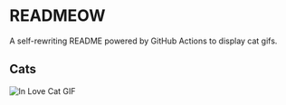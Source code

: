 # READMEOW

A self-rewriting README powered by GitHub Actions to display cat gifs.

## Cats

![In Love Cat GIF](https://media1.giphy.com/media/v1.Y2lkPTlhY2QwMmRhcHJmdDE0YnFxM3N1a2c5amFsZTdtazNyc3h6Z29oMnp3ZGJ6bnpsdCZlcD12MV9naWZzX3NlYXJjaCZjdD1n/MDJ9IbxxvDUQM/200.gif)
